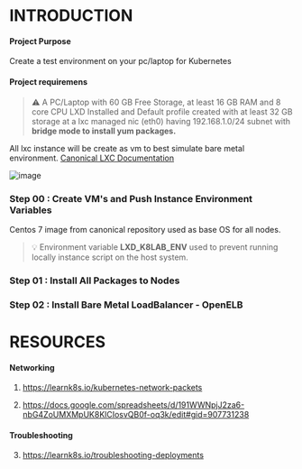 # INTRODUCTION

#### Project Purpose 
Create a test environment on your pc/laptop for Kubernetes

#### Project requiremens

> :warning: A PC/Laptop with 60 GB Free Storage, at least 16 GB RAM and 8 core CPU LXD Installed and Default profile created with at least 32 GB storage at a lxc managed nic (eth0) having 192.168.1.0/24 subnet with **bridge mode to install yum packages.**

All lxc instance will be create as vm to best simulate bare metal environment. <a href="https://linuxcontainers.org/lxd/docs/master/" target="_blank">Canonical LXC Documentation</a>

![image](https://user-images.githubusercontent.com/12957393/222293775-47ac7ea2-18b7-4f63-8d37-d7d0ed4c3612.png)


### Step 00 : Create VM's and Push Instance Environment Variables

Centos 7 image from canonical repository used as base OS for all nodes. 
> :bulb: Environment variable **LXD_K8LAB_ENV** used to prevent running locally instance script on the host system.


### Step 01 : Install All Packages to Nodes 


### Step 02 : Install Bare Metal LoadBalancer - OpenELB 


# RESOURCES

#### Networking

 1. https://learnk8s.io/kubernetes-network-packets
   
 2. https://docs.google.com/spreadsheets/d/191WWNpjJ2za6-nbG4ZoUMXMpUK8KlCIosvQB0f-oq3k/edit#gid=907731238

#### Troubleshooting

 3. https://learnk8s.io/troubleshooting-deployments
